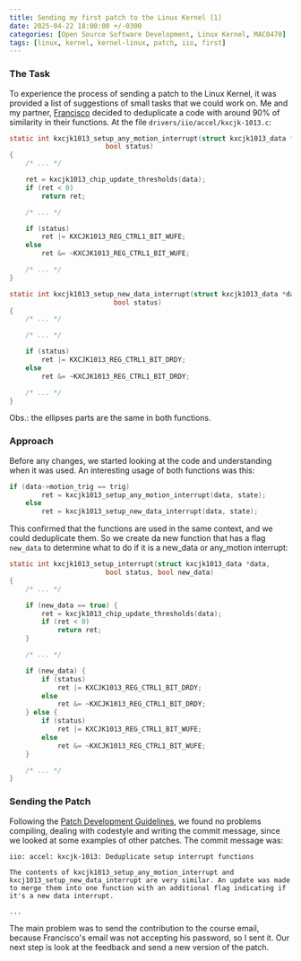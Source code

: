 ```yaml
---
title: Sending my first patch to the Linux Kernel [1]
date: 2025-04-22 18:00:00 +/-0300
categories: [Open Source Software Development, Linux Kernel, MAC0470]
tags: [linux, kernel, kernel-linux, patch, iio, first]
---
```


### The Task

To experience the process of sending a patch to the Linux Kernel, it was provided a list of suggestions of small tasks that we could work on. Me and my partner, [Francisco](https://xivor.github.io/) decided to deduplicate a code with around 90% of similarity in their functions. At the file `drivers/iio/accel/kxcjk-1013.c`:
```c
static int kxcjk1013_setup_any_motion_interrupt(struct kxcjk1013_data *data,
						bool status)
{
    /* ... */

	ret = kxcjk1013_chip_update_thresholds(data);
	if (ret < 0)
		return ret;

	/* ... */

	if (status)
		ret |= KXCJK1013_REG_CTRL1_BIT_WUFE;
	else
		ret &= ~KXCJK1013_REG_CTRL1_BIT_WUFE;

	/* ... */
}
```
```c
static int kxcjk1013_setup_new_data_interrupt(struct kxcjk1013_data *data,
					      bool status)
{
	/* ... */

    /* ... */

	if (status)
		ret |= KXCJK1013_REG_CTRL1_BIT_DRDY;
	else
		ret &= ~KXCJK1013_REG_CTRL1_BIT_DRDY;

	/* ... */
}
```

Obs.: the ellipses parts are the same in both functions.

### Approach

Before any changes, we started looking at the code and understanding when it was used. An interesting usage of both functions was this:
```c
if (data->motion_trig == trig)
		ret = kxcjk1013_setup_any_motion_interrupt(data, state);
	else
		ret = kxcjk1013_setup_new_data_interrupt(data, state);
```

This confirmed that the functions are used in the same context, and we could deduplicate them. So we create da new function that has a flag `new_data` to determine what to do if it is a new_data or any_motion interrupt:
```c
static int kxcjk1013_setup_interrupt(struct kxcjk1013_data *data,
						bool status, bool new_data)
{
	/* ... */

	if (new_data == true) {
		ret = kxcjk1013_chip_update_thresholds(data);
		if (ret < 0)
			return ret;
	}

	/* ... */

	if (new_data) {
		if (status)
			ret |= KXCJK1013_REG_CTRL1_BIT_DRDY;
		else
			ret &= ~KXCJK1013_REG_CTRL1_BIT_DRDY;
	} else {
		if (status)
			ret |= KXCJK1013_REG_CTRL1_BIT_WUFE;
		else
			ret &= ~KXCJK1013_REG_CTRL1_BIT_WUFE;
	}

	/* ... */
}
```

### Sending the Patch

Following the [Patch Development Guidelines](https://pad.riseup.net/p/MAC0470-patch-development-guidelines-keep), we found no problems compiling, dealing with codestyle and writing the commit message, since we looked at some examples of other patches. The commit message was:
```
iio: accel: kxcjk-1013: Deduplicate setup interrupt functions

The contents of kxcjk1013_setup_any_motion_interrupt and
kxcj1013_setup_new_data_interrupt are very similar. An update was made
to merge them into one function with an additional flag indicating if
it's a new data interrupt.

...
```
The main problem was to send the contribution to the course email, because Francisco's email was not accepting his password, so I sent it. Our next step is look at the feedback and send a new version of the patch.